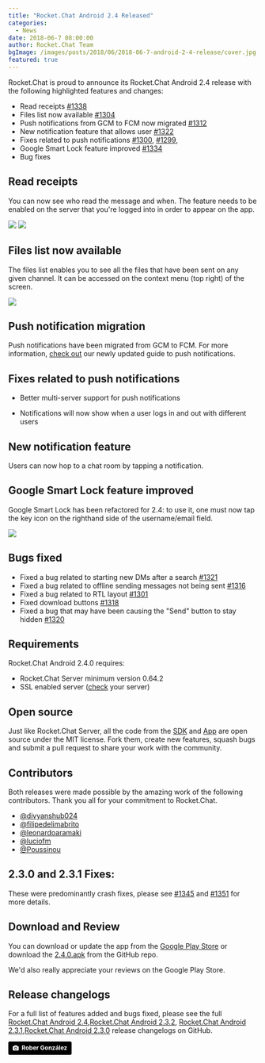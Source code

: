 ```yaml
---
title: "Rocket.Chat Android 2.4 Released"
categories:
  - News
date: 2018-06-7 08:00:00
author: Rocket.Chat Team
bgImage: /images/posts/2018/06/2018-06-7-android-2-4-release/cover.jpg
featured: true
---
```


Rocket.Chat is proud to announce its Rocket.Chat Android 2.4 release with the following highlighted features and changes:

* Read receipts [#1338](https://github.com/RocketChat/Rocket.Chat.Android/pull/1338)
* Files list now available [#1304](https://github.com/RocketChat/Rocket.Chat.Android/pull/1304)
* Push notifications from GCM to FCM now migrated [#1312](https://github.com/RocketChat/Rocket.Chat.Android/pull/1312)
* New notification feature that allows user [#1322](https://github.com/RocketChat/Rocket.Chat.Android/pull/1322)
* Fixes related to push notifications [#1300](https://github.com/RocketChat/Rocket.Chat.Android/pull/1300), [#1299](https://github.com/RocketChat/Rocket.Chat.Android/pull/1299),
* Google Smart Lock feature improved [#1334](https://github.com/RocketChat/Rocket.Chat.Android/pull/1334)
* Bug fixes

## Read receipts

You can now see who read the message and when. The feature needs to be enabled on the server that you're logged into in order to appear on the app.

<img src="/images/posts/2018/06/2018-06-7-android-2-4-release/read-receipts-in-message.png">

<img src="/images/posts/2018/06/2018-06-7-android-2-4-release/Read-receipts-message-info.png">

## Files list now available

The files list enables you to see all the files that have been sent on any given channel. It can be accessed on the context menu (top right) of the screen.

<img src="/images/posts/2018/06/2018-06-7-android-2-4-release/files-list.png">

## Push notification migration

Push notifications have been migrated from GCM to FCM. For more information, [check out](https://rocket.chat/docs/administrator-guides/notifications/push-notifications/#push-notifications) our newly updated guide to push notifications.

## Fixes related to push notifications

* Better multi-server support for push notifications

* Notifications will now show when a user logs in and out with different users

## New notification feature

Users can now hop to a chat room by tapping a notification.

## Google Smart Lock feature improved

Google Smart Lock has been refactored for 2.4: to use it, one must now tap the key icon on the righthand side of the username/email field.

<img src="/images/posts/2018/06/2018-06-7-android-2-4-release/smart-lock.png">

## Bugs fixed

* Fixed a bug related to starting new DMs after a search [#1321](https://github.com/RocketChat/Rocket.Chat.Android/pull/1321)
* Fixed a bug related to offline sending messages not being sent [#1316](https://github.com/RocketChat/Rocket.Chat.Android/pull/1316)
* Fixed a bug related to RTL layout [#1301](https://github.com/RocketChat/Rocket.Chat.Android/pull/1301)
* Fixed download buttons [#1318](https://github.com/RocketChat/Rocket.Chat.Android/pull/1318)
* Fixed a bug that may have been causing the "Send" button to stay hidden [#1320](https://github.com/RocketChat/Rocket.Chat.Android/pull/1320)

## Requirements

Rocket.Chat Android 2.4.0 requires:

* Rocket.Chat Server minimum version 0.64.2
* SSL enabled server ([check](https://www.ssllabs.com/ssltest/) your server)

## Open source

Just like Rocket.Chat Server, all the code from the [SDK](https://github.com/RocketChat/Rocket.Chat.Kotlin.SDK) and [App](https://github.com/RocketChat/Rocket.Chat.Android) are open source under the MIT license.
Fork them, create new features, squash bugs and submit a pull request to share your work with the community.

## Contributors

Both releases were made possible by the amazing work of the following contributors. Thank you all for your commitment to Rocket.Chat.


* <a target="_blank" href="https://github.com/divyanshub024">@divyanshub024</a>
* <a target="_blank" href="https://github.com/filipedelimabrito">@filipedelimabrito</a>
* <a target="_blank" href="https://github.com/leonardoaramaki">@leonardoaramaki</a>
* <a target="_blank" href="https://github.com/luciofm">@luciofm</a>
* <a target="_blank" href="https://github.com/Poussinou">@Poussinou</a>

## 2.3.0 and 2.3.1 Fixes:

These were predominantly crash fixes, please see [#1345](https://github.com/RocketChat/Rocket.Chat.Android/pull/1345) and [#1351](https://github.com/RocketChat/Rocket.Chat.Android/pull/1351) for more details.

## Download and Review

You can download or update the app from the [Google Play Store](https://play.google.com/store/apps/details?id=chat.rocket.android) or download the [2.4.0.apk](https://github.com/RocketChat/Rocket.Chat.Android/releases/tag/v2.4.0)
from the GitHub repo.

We'd also really appreciate your reviews on the Google Play Store.

## Release changelogs

For a full list of features added and bugs fixed, please see the full
[Rocket.Chat Android 2.4](https://github.com/RocketChat/Rocket.Chat.Android/releases/tag/v2.4.0),[Rocket.Chat Android 2.3.2](https://github.com/RocketChat/Rocket.Chat.Android/releases/tag/v2.3.2), [Rocket.Chat Android 2.3.1](https://github.com/RocketChat/Rocket.Chat.Android/releases/tag/v2.3.1),[Rocket.Chat Android 2.3.0](https://github.com/RocketChat/Rocket.Chat.Android/releases/tag/v2.3.0)  release changelogs on GitHub.

<a style="background-color:black;color:white;text-decoration:none;padding:4px 6px;font-family:-apple-system, BlinkMacSystemFont, &quot;San Francisco&quot;, &quot;Helvetica Neue&quot;, Helvetica, Ubuntu, Roboto, Noto, &quot;Segoe UI&quot;, Arial, sans-serif;font-size:12px;font-weight:bold;line-height:1.2;display:inline-block;border-radius:3px;" href="https://unsplash.com/@robergd?utm_medium=referral&amp;utm_campaign=photographer-credit&amp;utm_content=creditBadge" target="_blank" rel="noopener noreferrer" title="Download free do whatever you want high-resolution photos from Rober González"><span style="display:inline-block;padding:2px 3px;"><svg xmlns="http://www.w3.org/2000/svg" style="height:12px;width:auto;position:relative;vertical-align:middle;top:-1px;fill:white;" viewBox="0 0 32 32"><title>unsplash-logo</title><path d="M20.8 18.1c0 2.7-2.2 4.8-4.8 4.8s-4.8-2.1-4.8-4.8c0-2.7 2.2-4.8 4.8-4.8 2.7.1 4.8 2.2 4.8 4.8zm11.2-7.4v14.9c0 2.3-1.9 4.3-4.3 4.3h-23.4c-2.4 0-4.3-1.9-4.3-4.3v-15c0-2.3 1.9-4.3 4.3-4.3h3.7l.8-2.3c.4-1.1 1.7-2 2.9-2h8.6c1.2 0 2.5.9 2.9 2l.8 2.4h3.7c2.4 0 4.3 1.9 4.3 4.3zm-8.6 7.5c0-4.1-3.3-7.5-7.5-7.5-4.1 0-7.5 3.4-7.5 7.5s3.3 7.5 7.5 7.5c4.2-.1 7.5-3.4 7.5-7.5z"></path></svg></span><span style="display:inline-block;padding:2px 3px;">Rober González</span></a>
